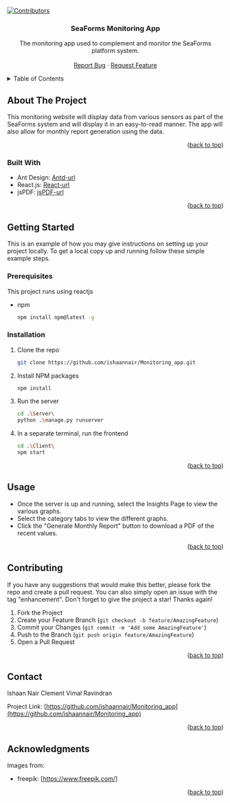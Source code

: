 <div id="top"></div>

<!-- PROJECT SHIELDS -->
<!--
*** I'm using markdown "reference style" links for readability.
*** Reference links are enclosed in brackets [ ] instead of parentheses ( ).
*** See the bottom of this document for the declaration of the reference variables
*** for contributors-url, forks-url, etc. This is an optional, concise syntax you may use.
*** https://www.markdownguide.org/basic-syntax/#reference-style-links
-->
[![Contributors][contributors-shield]][contributors-url]

<h3 align="center">SeaForms Monitoring App</h3>

  <p align="center">
    The monitoring app used to complement and monitor the SeaForms platform system.
    <br />
    <br />
    <a href="https://github.com/ishaannair/Monitoring_app/issues">Report Bug</a>
    ·
    <a href="https://github.com/ishaannair/Monitoring_app/issues">Request Feature</a>
  </p>
</div>



<!-- TABLE OF CONTENTS -->
<details>
  <summary>Table of Contents</summary>
  <ol>
    <li>
      <a href="#about-the-project">About The Project</a>
      <ul>
        <li><a href="#built-with">Built With</a></li>
      </ul>
    </li>
    <li>
      <a href="#getting-started">Getting Started</a>
      <ul>
        <li><a href="#prerequisites">Prerequisites</a></li>
        <li><a href="#installation">Installation</a></li>
      </ul>
    </li>
    <li><a href="#usage">Usage</a></li>
    <li><a href="#contributing">Contributing</a></li>
    <li><a href="#contact">Contact</a></li>
    <li><a href="#acknowledgments">Acknowledgments</a></li>
  </ol>
</details>



<!-- ABOUT THE PROJECT -->
## About The Project

This monitoring website will display data from various sensors as part of the SeaForms system and will display it in an easy-to-read manner. The app will also allow for monthly report generation using the data.

<p align="right">(<a href="#top">back to top</a>)</p>



### Built With

* Ant Design: [Antd-url]
* React.js: [React-url]
* jsPDF: [jsPDF-url]

<p align="right">(<a href="#top">back to top</a>)</p>



<!-- GETTING STARTED -->
## Getting Started

This is an example of how you may give instructions on setting up your project locally.
To get a local copy up and running follow these simple example steps.

### Prerequisites

This project runs using reactjs
* npm
  ```sh
  npm install npm@latest -g
  ```

### Installation

1. Clone the repo
   ```sh
   git clone https://github.com/ishaannair/Monitoring_app.git
   ```
2. Install NPM packages
   ```sh
   npm install
   ```
3. Run the server
   ```sh
   cd .\Server\
   python .\manage.py runserver
   ```
4. In a separate terminal, run the frontend
   ```sh
   cd .\Client\
   npm start
   ```

<p align="right">(<a href="#top">back to top</a>)</p>



<!-- USAGE EXAMPLES -->
## Usage

* Once the server is up and running, select the Insights Page to view the various graphs.
* Select the category tabs to view the different graphs.
* Click the "Generate Monthly Report" button to download a PDF of the recent values.

<p align="right">(<a href="#top">back to top</a>)</p>

<!-- CONTRIBUTING -->
## Contributing

If you have any suggestions that would make this better, please fork the repo and create a pull request. You can also simply open an issue with the tag "enhancement".
Don't forget to give the project a star! Thanks again!

1. Fork the Project
2. Create your Feature Branch (`git checkout -b feature/AmazingFeature`)
3. Commit your Changes (`git commit -m 'Add some AmazingFeature'`)
4. Push to the Branch (`git push origin feature/AmazingFeature`)
5. Open a Pull Request

<p align="right">(<a href="#top">back to top</a>)</p>

<!-- CONTACT -->
## Contact

Ishaan Nair
Clement Vimal Ravindran

Project Link: [https://github.com/ishaannair/Monitoring_app](https://github.com/ishaannair/Monitoring_app)

<p align="right">(<a href="#top">back to top</a>)</p>



<!-- ACKNOWLEDGMENTS -->
## Acknowledgments

Images from:

* freepik: [https://www.freepik.com/]

<p align="right">(<a href="#top">back to top</a>)</p>



<!-- MARKDOWN LINKS & IMAGES -->
<!-- https://www.markdownguide.org/basic-syntax/#reference-style-links -->
[contributors-shield]: https://img.shields.io/github/contributors/github_username/repo_name.svg?style=for-the-badge
[contributors-url]: https://github.com/lanvoine/meteor-project/graphs/contributors
[linkedin-url]: https://linkedin.com/in/lanvoine
[product-screenshot]: images/screenshot.png
[React.js]: https://img.shields.io/badge/React-20232A?style=for-the-badge&logo=react&logoColor=61DAFB
[React-url]: https://reactjs.org/
[Antd-url]: https://ant.design/
[jsPDF-url]: https://www.npmjs.com/package/jspdf